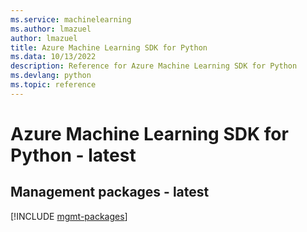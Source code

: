 ```yaml
---
ms.service: machinelearning
ms.author: lmazuel
author: lmazuel
title: Azure Machine Learning SDK for Python
ms.data: 10/13/2022
description: Reference for Azure Machine Learning SDK for Python
ms.devlang: python
ms.topic: reference
---
```

# Azure Machine Learning SDK for Python - latest

## Management packages - latest
[!INCLUDE [mgmt-packages](machine-learning-mgmt-index.md)]